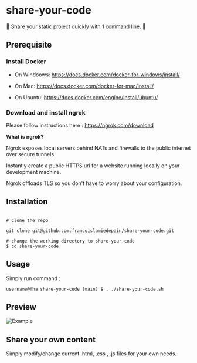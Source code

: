 # share-your-code

:rocket: Share your static project quickly with 1 command line. :rocket:



## Prerequisite

### Install Docker

- On Windoows: https://docs.docker.com/docker-for-windows/install/

- On Mac: https://docs.docker.com/docker-for-mac/install/

- On Ubuntu: https://docs.docker.com/engine/install/ubuntu/ 

### Download and install ngrok

Please follow instructions here : https://ngrok.com/download

**What is ngrok?**

Ngrok exposes local servers behind NATs and firewalls to the public internet over secure tunnels.

Instantly create a public HTTPS url for a website running locally on your development machine.

Ngrok offloads TLS so you don't have to worry about your configuration.

## Installation

```(yaml)

# Clone the repo

git clone git@github.com:francoislamiedepain/share-your-code.git

# change the working directory to share-your-code
$ cd share-your-code
```

## Usage

Simply run command :

```(yaml)
username@fha share-your-code (main) $ . ./share-your-code.sh
```

## Preview

![Example](Example.gif)

## Share your own content

Simply modify/change current .html, .css , .js files for your own needs. 
